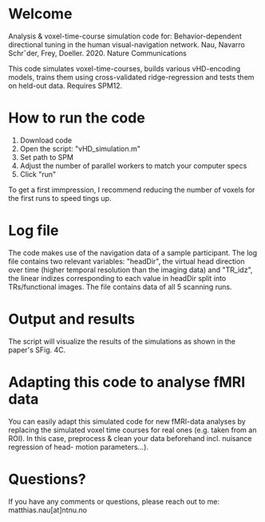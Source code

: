 # Welcome
Analysis & voxel-time-course simulation code for: 
Behavior-dependent directional tuning in the human visual-navigation network. 
Nau, Navarro Schrˆder, Frey, Doeller. 2020. Nature Communications

This code simulates voxel-time-courses, builds various vHD-encoding models, trains 
them using cross-validated ridge-regression and tests them on held-out data. 
Requires SPM12.

# How to run the code
1) Download code
1) Open the script: "vHD_simulation.m"
2) Set path to SPM
3) Adjust the number of parallel workers to match your computer specs 
4) Click "run"

To get a first immpression, I recommend reducing the number of voxels for the 
first runs to speed tings up.

# Log file
The code makes use of the navigation data of a sample participant. The log file
contains two relevant variables: "headDir", the virtual head direction over time 
(higher temporal resolution than the imaging data) and "TR_idz", the linear 
indizes corresponding to each value in headDir split into TRs/functional images.
The file contains data of all 5 scanning runs.

# Output and results
The script will visualize the results of the simulations as shown in the paper's
SFig. 4C.

# Adapting this code to analyse fMRI data
You can easily adapt this simulated code for new fMRI-data analyses by replacing
the simulated voxel time courses for real ones (e.g. taken from an ROI). In this
case, preprocess & clean your data beforehand incl. nuisance regression of head-
motion parameters...).

# Questions?
If you have any comments or questions, please reach out to me: 
matthias.nau[at]ntnu.no
